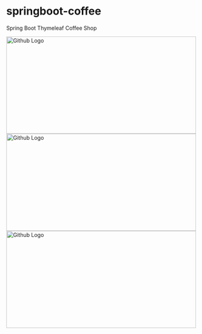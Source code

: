 # springboot-coffee
Spring Boot Thymeleaf Coffee Shop

<img src="https://a.imge.to/2019/07/15/FGPvk.png" width="500" height="256" title="Github Logo">
<img src="https://a.imge.to/2019/07/15/FGUZs.png" width="500" height="256" title="Github Logo">
<img src="https://a.imge.to/2019/07/15/FGvYY.png" width="500" height="256" title="Github Logo">
